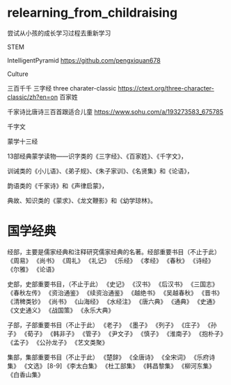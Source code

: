 # relearning_from_childraising
尝试从小孩的成长学习过程去重新学习


STEM

IntelligentPyramid
https://github.com/pengxiquan678


Culture

三百千千
三字经
three charater-classic
https://ctext.org/three-character-classic/zh?en=on
百家姓

千家诗比唐诗三百首跟适合儿童
https://www.sohu.com/a/193273583_675785

千字文

蒙学十三经

13部经典蒙学读物——识字类的《三字经》、《百家姓》、《千字文》，

训诫类的《小儿语》、《弟子规》、《朱子家训》、《名贤集》和《论语》，

韵语类的《千家诗》和《声律启蒙》，

典故、知识类的《蒙求》、《龙文鞭影》和《幼学琼林》。

# 国学经典
经部，主要是儒家经典和注释研究儒家经典的名著。经部重要书目（不止于此）
《周易》	《尚书》	《周礼》	《礼记》	《乐经》
《孝经》	《春秋》	《诗经》	《尔雅》	《论语》

史部，史部重要书目，（不止于此）
《史记》	《汉书》	《后汉书》	《三国志》	《春秋左传》
《资治通鉴》	《续资治通鉴》	《越绝书》	《吴越春秋》	《晋书》
《清稗类钞》	《尚书》	《山海经》	《水经注》	《唐六典》
《通典》	《史通》	《文史通义》	《战国策》	《永乐大典》

子部，子部重要书目（不止于此）
《老子》	《墨子》	《列子》	《庄子》	《孙子》
《荀子》	《韩非子》	《管子》	《尹文子》	《慎子》
《淮南子》	《抱朴子》	《孟子》	《公孙龙子》	《艺文类聚》

集部，集部重要书目（不止于此）
《楚辞》	《全唐诗》	《全宋词》	《乐府诗集》	《文选》 [8-9] 
《李太白集》	《杜工部集》	《韩昌黎集》	《柳河东集》	《白香山集》

